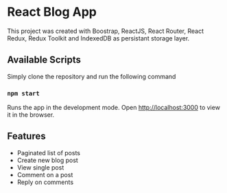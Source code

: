 # React Blog App

This project was created with Boostrap, ReactJS, React Router, React Redux, Redux Toolkit and IndexedDB as persistant storage layer.

## Available Scripts

Simply clone the repository and run the following command
### `npm start`


Runs the app in the development mode. Open [http://localhost:3000](http://localhost:3000) to view it in the browser.

## Features
- Paginated list of posts
- Create new blog post
- View single post
- Comment on a post
- Reply on comments